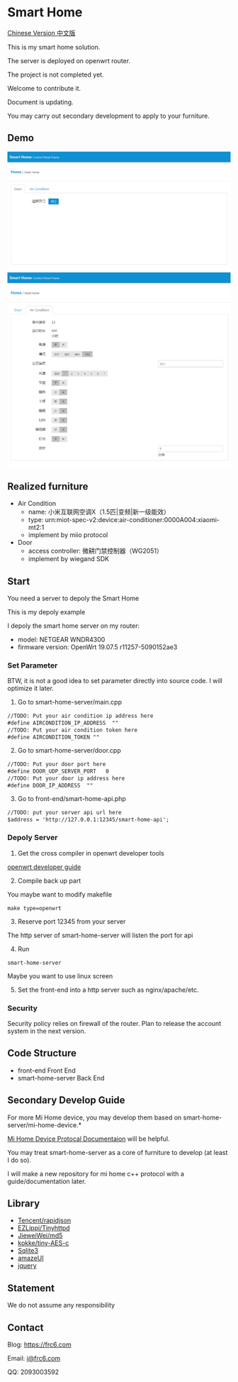 # Smart Home

[Chinese Version 中文版](https://github.com/frc123/smart-home/README.zh-CN.md)

This is my smart home solution. 

The server is deployed on openwrt router.

The project is not completed yet. 

Welcome to contribute it. 

Document is updating. 

You may carry out secondary development to apply to your furniture.

## Demo

![front-end-door-img](https://github.com/frc123/smart-home/blob/master/demo-img/door.png)
![front-end-aircondition-img](https://github.com/frc123/smart-home/blob/master/demo-img/air-condition.png)

## Realized furniture

- Air Condition
	- name: 小米互联网空调X（1.5匹|变频|新一级能效）
	- type: urn:miot-spec-v2:device:air-conditioner:0000A004:xiaomi-mt2:1
	- implement by miio protocol
- Door 
	- access controller: 微耕门禁控制器（WG2051）
	- implement by wiegand SDK

## Start

You need a server to depoly the Smart Home

This is my depoly example

I depoly the smart home server on my router:

- model: NETGEAR WNDR4300
- firmware version: OpenWrt 19.07.5 r11257-5090152ae3

### Set Parameter

BTW, it is not a good idea to set parameter directly into source code. I will optimize it later.

1. Go to smart-home-server/main.cpp
```
//TODO: Put your air condition ip address here
#define AIRCONDITION_IP_ADDRESS  ""
//TODO: Put your air condition token here
#define AIRCONDITION_TOKEN ""
```

2. Go to smart-home-server/door.cpp
```
//TODO: Put your door port here
#define DOOR_UDP_SERVER_PORT   0
//TODO: Put your door ip address here
#define DOOR_IP_ADDRESS  ""
```

3. Go to front-end/smart-home-api.php
```
//TODO: put your server api url here
$address = 'http://127.0.0.1:12345/smart-home-api';
```

### Depoly Server

1. Get the cross compiler in openwrt developer tools

[openwrt developer guide](https://openwrt.org/docs/guide-developer/start)

2. Compile back up part

You maybe want to modify makefile
```
make type=openwrt
```

3. Reserve port 12345 from your server

The http server of smart-home-server will listen the port for api

4. Run
```
smart-home-server
```
Maybe you want to use linux screen

5. Set the front-end into a http server such as nginx/apache/etc.

### Security

Security policy relies on firewall of the router.
Plan to release the account system in the next version.

## Code Structure

- front-end
	Front End
- smart-home-server
	Back End

## Secondary Develop Guide

For more Mi Home device, you may develop them based on smart-home-server/mi-home-device.*

[Mi Home Device Protocal Documentaion](https://iot.mi.com/new/doc/design/spec/overall) will be helpful.

You may treat smart-home-server as a core of furniture to develop (at least I do so).

I will make a new repository for mi home c++ protocol with a guide/documentation later.

## Library

- [Tencent/rapidjson](https://www.runoob.com)
- [EZLippi/Tinyhttpd](https://github.com/EZLippi/Tinyhttpd)
- [JieweiWei/md5](https://github.com/JieweiWei/md5)
- [kokke/tiny-AES-c](https://github.com/kokke/tiny-AES-c)
- [Sqlite3](https://www.sqlite.org/)
- [amazeUI](https://amazeui.shopxo.net/)
- [jquery](https://jquery.com/)

## Statement

We do not assume any responsibility

## Contact

Blog: https://frc6.com

Email: i@frc6.com

QQ: 2093003592

